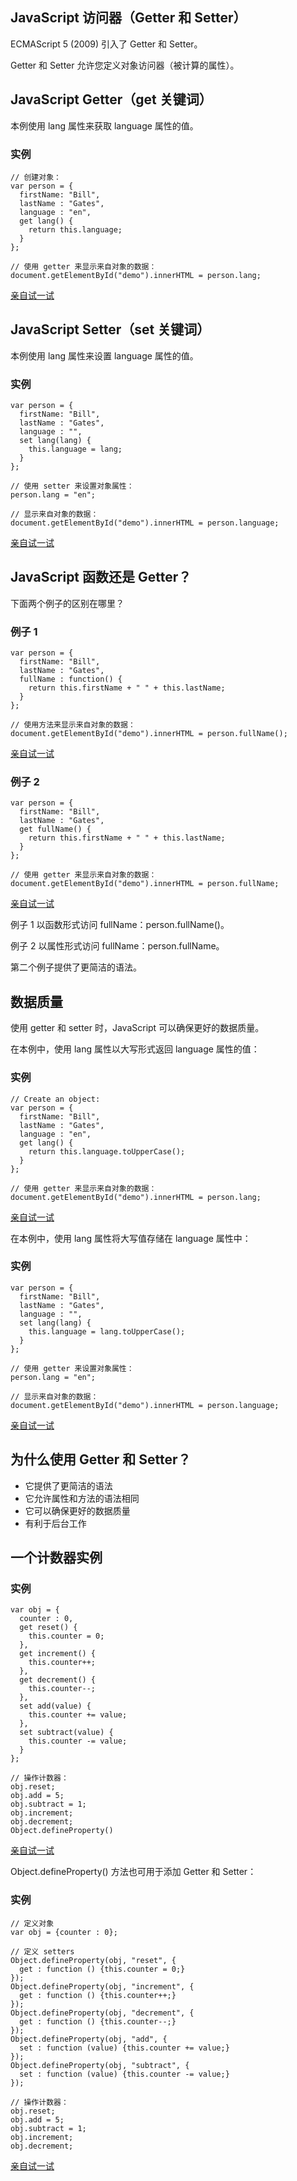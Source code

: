 ## JavaScript 访问器（Getter 和 Setter）

ECMAScript 5 (2009) 引入了 Getter 和 Setter。

Getter 和 Setter 允许您定义对象访问器（被计算的属性）。

## JavaScript Getter（get 关键词）

本例使用 lang 属性来获取 language 属性的值。

### 实例

```
// 创建对象：
var person = {
  firstName: "Bill",
  lastName : "Gates",
  language : "en",
  get lang() {
    return this.language;
  }
};

// 使用 getter 来显示来自对象的数据：
document.getElementById("demo").innerHTML = person.lang;
```

[亲自试一试](https://www.w3school.com.cn/tiy/t.asp?f=js_object_accessors_get_1)

## JavaScript Setter（set 关键词）

本例使用 lang 属性来设置 language 属性的值。

### 实例

```
var person = {
  firstName: "Bill",
  lastName : "Gates",
  language : "",
  set lang(lang) {
    this.language = lang;
  }
};

// 使用 setter 来设置对象属性：
person.lang = "en";

// 显示来自对象的数据：
document.getElementById("demo").innerHTML = person.language;
```

[亲自试一试](https://www.w3school.com.cn/tiy/t.asp?f=js_object_accessors_set_1)

## JavaScript 函数还是 Getter？

下面两个例子的区别在哪里？

### 例子 1

```
var person = {
  firstName: "Bill",
  lastName : "Gates",
  fullName : function() {
    return this.firstName + " " + this.lastName;
  }
};

// 使用方法来显示来自对象的数据：
document.getElementById("demo").innerHTML = person.fullName();
```

[亲自试一试](https://www.w3school.com.cn/tiy/t.asp?f=js_object_accessors_method)

### 例子 2

```
var person = {
  firstName: "Bill",
  lastName : "Gates",
  get fullName() {
    return this.firstName + " " + this.lastName;
  }
};

// 使用 getter 来显示来自对象的数据：
document.getElementById("demo").innerHTML = person.fullName;
```

[亲自试一试](https://www.w3school.com.cn/tiy/t.asp?f=js_object_accessors_method_get)

例子 1 以函数形式访问 fullName：person.fullName()。

例子 2 以属性形式访问 fullName：person.fullName。

第二个例子提供了更简洁的语法。

## 数据质量

使用 getter 和 setter 时，JavaScript 可以确保更好的数据质量。

在本例中，使用 lang 属性以大写形式返回 language 属性的值：

### 实例

```
// Create an object:
var person = {
  firstName: "Bill",
  lastName : "Gates",
  language : "en",
  get lang() {
    return this.language.toUpperCase();
  }
};

// 使用 getter 来显示来自对象的数据：
document.getElementById("demo").innerHTML = person.lang;
```

[亲自试一试](https://www.w3school.com.cn/tiy/t.asp?f=js_object_accessors_get_2)

在本例中，使用 lang 属性将大写值存储在 language 属性中：

### 实例

```
var person = {
  firstName: "Bill",
  lastName : "Gates",
  language : "",
  set lang(lang) {
    this.language = lang.toUpperCase();
  }
};

// 使用 getter 来设置对象属性：
person.lang = "en";

// 显示来自对象的数据：
document.getElementById("demo").innerHTML = person.language;
```

[亲自试一试](https://www.w3school.com.cn/tiy/t.asp?f=js_object_accessors_set_2)

## 为什么使用 Getter 和 Setter？

- 它提供了更简洁的语法
- 它允许属性和方法的语法相同
- 它可以确保更好的数据质量
- 有利于后台工作

## 一个计数器实例

### 实例

```
var obj = {
  counter : 0,
  get reset() {
    this.counter = 0;
  },
  get increment() {
    this.counter++;
  },
  get decrement() {
    this.counter--;
  },
  set add(value) {
    this.counter += value;
  },
  set subtract(value) {
    this.counter -= value;
  }
};

// 操作计数器：
obj.reset;
obj.add = 5;
obj.subtract = 1;
obj.increment;
obj.decrement;
Object.defineProperty()
```

[亲自试一试](https://www.w3school.com.cn/tiy/t.asp?f=js_object_accessors_set_3)

Object.defineProperty() 方法也可用于添加 Getter 和 Setter：

### 实例

```
// 定义对象
var obj = {counter : 0};

// 定义 setters
Object.defineProperty(obj, "reset", {
  get : function () {this.counter = 0;}
});
Object.defineProperty(obj, "increment", {
  get : function () {this.counter++;}
});
Object.defineProperty(obj, "decrement", {
  get : function () {this.counter--;}
});
Object.defineProperty(obj, "add", {
  set : function (value) {this.counter += value;}
});
Object.defineProperty(obj, "subtract", {
  set : function (value) {this.counter -= value;}
});

// 操作计数器：
obj.reset;
obj.add = 5;
obj.subtract = 1;
obj.increment;
obj.decrement;
```

[亲自试一试](https://www.w3school.com.cn/tiy/t.asp?f=js_object_accessors_set_4)